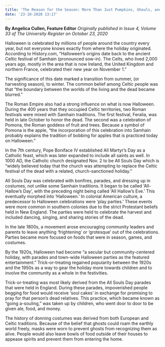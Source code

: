 ```yaml
---
title: 'The Reason for the Season: More Than Just Pumpkins, Ghouls, and Candy'
date: '23-10-2020 13:17'
---
```


**By Angelica Cullen, Feature Editor** _Originally published in Issue 4, Volume 33 of The University Register on October 23, 2020_

Halloween is celebrated by millions of people around the country every year, but not everyone knows exactly from where the holiday originated. According to History.com, “Halloween’s origins date back to the ancient Celtic festival of Samhain (pronounced sow-in). The Celts, who lived 2,000 years ago, mostly in the area that is now Ireland, the United Kingdom and northern France, celebrated their new year on November 1.”

The significance of this date marked a transition from summer, (or harvesting season), to winter. The common belief among Celtic people was that “the boundary between the worlds of the living and the dead became blurred.”

The Roman Empire also had a strong influence on what is now Halloween. During the 400 years that they occupied Celtic territories, two Roman festivals were mixed with Samhain traditions. The first festival, Feralia, was held in late October to honor the dead. The second was a celebration of Pomona, the Roman goddess of fruit and trees. Because a symbol of Pomona is the apple, “the incorporation of this celebration into Samhain probably explains the tradition of bobbing for apples that is practiced today on Halloween.”

In the 7th century, Pope Boniface IV established All Martyr’s Day as a Catholic feast, which was later expanded to include all saints as well. In 1000 AD, the Catholic church designated Nov. 2 to be All Souls Day which is “widely believed today that the church was attempting to replace the Celtic festival of the dead with a related, church-sanctioned holiday.”

All Souls Day was celebrated with bonfires, parades, and dressing up in costumes, not unlike some Samhain traditions. It began to be called ‘All-Hallow’s Day’, with the preceding night being called ‘All Hallow’s Eve.’ This eventually morphed into ‘Halloween.’ In colonial American culture, a predecessor to Halloween celebrations were ‘play parties.’ These events were more common in southern colonies due to the strict Protestant beliefs held in New England. The parties were held to celebrate the harvest and included dancing, singing, and sharing stories of the dead. 

In the late 1800s, a movement arose encouraging community leaders and parents to leave anything ‘frightening’ or ‘grotesque’ out of the celebrations. Parties became more focused on foods that were in season, games, and costumes.

By the 1920s, Halloween had become “a secular but community-centered holiday, with parades and town-wide Halloween parties as the featured entertainment.” Trick-or-treating regained popularity between the 1920s and the 1950s as a way to gear the holiday more towards children and to involve the community as a whole in the festivities.

Trick-or-treating was most likely derived from the All Souls Day parades that were held in England. During these parades, impoverished people begging for food would receive ‘soul cakes’ in exchange for promising to pray for that person’s dead relatives. This practice, which became known as “going a-souling,” was taken up by children, who went door to door to be given ale, food, and money.

The history of donning costumes was derived from both European and Celtic traditions. Because of the belief that ghosts could roam the earthly world freely, masks were worn to prevent ghosts from recognizing them as alive. People would also leave bowls of food outside of their houses to appease spirits and prevent them from entering the home.